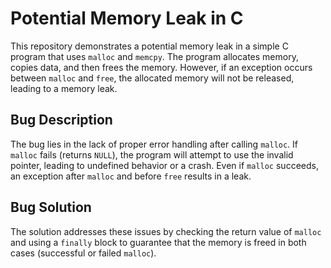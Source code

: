 # Potential Memory Leak in C

This repository demonstrates a potential memory leak in a simple C program that uses `malloc` and `memcpy`. The program allocates memory, copies data, and then frees the memory. However, if an exception occurs between `malloc` and `free`, the allocated memory will not be released, leading to a memory leak.

## Bug Description

The bug lies in the lack of proper error handling after calling `malloc`.  If `malloc` fails (returns `NULL`), the program will attempt to use the invalid pointer, leading to undefined behavior or a crash.  Even if `malloc` succeeds, an exception after `malloc` and before `free` results in a leak.

## Bug Solution

The solution addresses these issues by checking the return value of `malloc` and using a `finally` block to guarantee that the memory is freed in both cases (successful or failed `malloc`).
